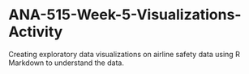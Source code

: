 # ANA-515-Week-5-Visualizations-Activity
Creating exploratory data visualizations on airline safety data using R Markdown to understand the data.
